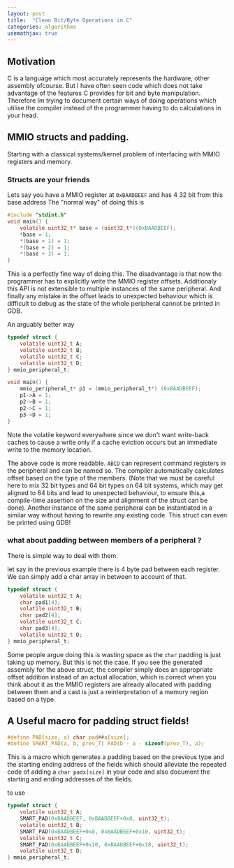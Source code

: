 ```yaml
---
layout: post
title:  "Clean Bit/Byte Operations in C"
categories: algorithms
usemathjax: true
---
```


## Motivation

C is a language which most accurately represents the hardware, other assembly ofcourse. But I have often seen code which does not take advantage of the features C provides for bit and byte manipulation. Therefore Im trying to document certain ways of doing operations which utilise the compiler instead of the programmer having to do calculations in your head.

## MMIO structs and padding.

Starting with a classical systems/kernel problem of interfacing with MMIO registers and memory.

### Structs are your friends
Lets say you have a MMIO register at `0xBAADBEEF` and has 4 32 bit from this base address
The "normal way" of doing this is  
```C
#include "stdint.h"
void main() {
    volatile uint32_t* base = (uint32_t*)(0xBAADBEEF);
    *base = 1;
    *(base + 1) = 1;
    *(base + 2) = 1;
    *(base + 3) = 1;
}
```
This is a perfectly fine way of doing this. The disadvantage is that now the programmer has to explicitly write the MMIO register offsets. Additionaly this API is not extensible to multiple instances of the same peripheral. And finally any mistake in the offset leads to unexpected behaviour which is difficult to debug as the state of the whole peripheral cannot be printed in GDB.

An arguably better way
```C
typedef struct {
    volatile uint32_t A;
    volatile uint32_t B;
    volatile uint32_t C;
    volatile uint32_t D;
} mmio_peripheral_t;

void main() {
    mmio_peripheral_t* p1 = (mmio_peripheral_t*) (0xBAADBEEF);
    p1->A = 1;
    p2->B = 1;
    p2->C = 1;
    p3->D = 1;
}
```
Note the volatile keyword everywhere since we don't want write-back caches to cause a write only if a cache eviction occurs but an immediate write to the memory location.

The above code is more readable. `ABCD` can represent command registers in the peripheral and can be named so. The compiler automatically calculates offset based on the type of the members. (Note that we must be careful here to mix 32 bit types and 64 bit types on 64 bit systems, which may get aligned to 64 bits and lead to unexpected behaviour, to ensure this,a compile-time assertion on the size and alignment of the struct can be done).
Another instance of the same peripheral can be instantiated in a similar way without having to rewrite any existing code.
This struct can even be printed using GDB!

### what about padding between members of a peripheral ?

There is simple way to deal with them.

let say in the previous example there is 4 byte pad between each register. We can simply add a char array in between to account of that.

```C
typedef struct {
    volatile uint32_t A;
    char pad1[4];
    volatile uint32_t B;
    char pad2[4];
    volatile uint32_t C;
    char pad3[4];
    volatile uint32_t D;
} mmio_peripheral_t;
```
Some people argue doing this is wasting space as the `char` padding is just taking up memory. But this is not the case. If you see the generated assembly for the above struct, the compiler simply does an appropriate offset addition instead of an actual allocation, which is correct when you think about it as the MMIO registers are already allocated with padding between them and a cast is just a reinterpretation of a memory region based on a type.

## A Useful macro for padding struct fields!

```C
#define PAD(size, a) char pad##a[size];
#define SMART_PAD(a, b, prev_T) PAD(b - a - sizeof(prev_T), a);
```
This is a macro which generates a  padding based on the previous type and the starting ending address of the fields which should alleviate the repeated code of adding a `char padx[size]` in your code and also document the starting and ending addresses of the fields.

to use
```C
typedef struct {
    volatile uint32_t A;
    SMART_PAD(0xBAADBEEF, 0xBAADBEEF+0x8, uint32_t);
    volatile uint32_t B;
    SMART_PAD(0xBAADBEEF+0x8, 0xBAADBEEF+0x10, uint32_t);
    volatile uint32_t C;
    SMART_PAD(0xBAADBEEF+0x10, 0xBAADBEEF+0x18, uint32_t);
    volatile uint32_t D;
} mmio_peripheral_t;
```











